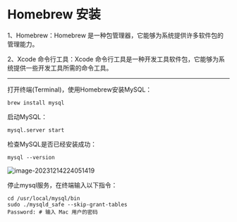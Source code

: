 # Homebrew 安装

1、Homebrew：Homebrew 是一种包管理器，它能够为系统提供许多软件包的管理能力。

2、Xcode 命令行工具：Xcode 命令行工具是一种开发工具软件包，它能够为系统提供一些开发工具所需的命令工具。

****

打开终端(Terminal)，使用Homebrew安装MySQL：

```shell
brew install mysql
```

启动MySQL：

```shell
mysql.server start
```

检查MySQL是否已经安装成功：

```shell
mysql --version
```

![image-20231214224051419](https://cdn.jsdelivr.net/gh/letengzz/tc2/img/202407042246041.png)

停止mysql服务，在终端输入以下指令：

```shell
cd /usr/local/mysql/bin 
sudo ./mysqld_safe --skip-grant-tables
Password: # 输入 Mac 用户的密码
```

